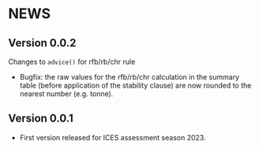 NEWS
================

## Version 0.0.2

Changes to `advice()` for rfb/rb/chr rule

- Bugfix: the raw values for the rfb/rb/chr calculation in the summary
  table (before application of the stability clause) are now rounded to
  the nearest number (e.g. tonne).

## Version 0.0.1

- First version released for ICES assessment season 2023.

